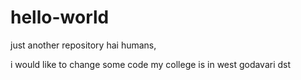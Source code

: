# hello-world
just another repository
hai humans,

i would like to change some code
my college is in west godavari dst
